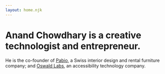 ```yaml
---
layout: home.njk
---
```


# Anand Chowdhary is a creative technologist and entrepreneur.

He is the co-founder of [Pabio](https://pabio.com), a Swiss interior design and rental furniture company; and [Oswald Labs](https://oswaldlabs.com), an accessibility technology company.
